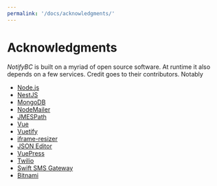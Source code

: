 ```yaml
---
permalink: '/docs/acknowledgments/'
---
```


# Acknowledgments

_NotifyBC_ is built on a myriad of open source software. At runtime it also depends on a
few services. Credit goes to their contributors. Notably

- [Node.js](https://nodejs.org/)
- [NestJS](https://nestjs.com/)
- [MongoDB](https://www.mongodb.com/)
- [NodeMailer](https://nodemailer.com/)
- [JMESPath](https://jmespath.org/)
- [Vue](https://vuejs.org/)
- [Vuetify](https://vuetifyjs.com/)
- [iframe-resizer](https://iframe-resizer.com/)
- [JSON Editor](https://github.com/json-editor/json-editor)
- [VuePress](https://vuepress.vuejs.org/)
- [Twilio](https://www.twilio.com/)
- [Swift SMS Gateway](https://www.swiftsmsgateway.com/)
- [Bitnami](https://bitnami.com/)
